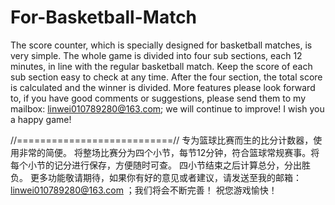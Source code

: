 # For-Basketball-Match

The score counter, which is specially designed for basketball matches, is very simple.
The whole game is divided into four sub sections, each 12 minutes, in line with the regular basketball match. Keep the score of each sub section easy to check at any time.
After the four section, the total score is calculated and the winner is divided.
More features please look forward to, if you have good comments or suggestions, please send them to my mailbox: linwei010789280@163.com; we will continue to improve!
I wish you a happy game!

//===========================//
专为篮球比赛而生的比分计数器，使用非常的简便。
将整场比赛分为四个小节，每节12分钟，符合篮球常规赛事。将每个小节的记分进行保存，方便随时可查。
四小节结束之后计算总分，分出胜负。
更多功能敬请期待，如果你有好的意见或者建议，请发送至我的邮箱：linwei010789280@163.com ；我们将会不断完善！
祝您游戏愉快！
